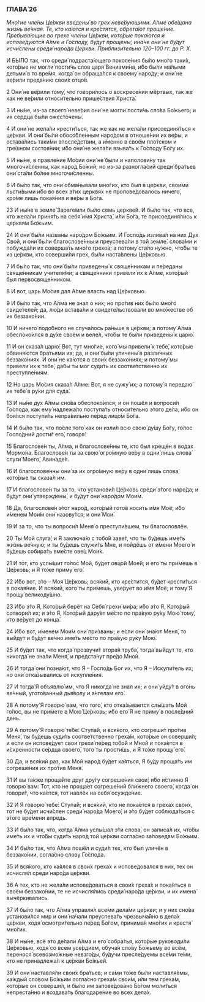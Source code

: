 ### ГЛАВА́ 26

_Мно́гие чле́ны Це́ркви введены́ во грех неве́рующими. А́лме обе́щана жизнь ве́чная. Те, кто ка́ются и кре́стятся, обрета́ют проще́ние. Пребыва́ющие во грехе́ чле́ны Це́ркви, кото́рые пока́ются и испове́дуются А́лме и Го́споду, бу́дут прощены́; ина́че они́ не бу́дут исчи́слены среди́ наро́да Це́ркви. Приблизи́тельно 120–100 гг. до Р. Х._

И БЫ́ЛО так, что среди́ подраста́ющего поколе́ния бы́ло мно́го таки́х, кото́рые не могли́ пости́чь слов царя́ Вениами́на, и́бо бы́ли ма́лыми детьми́ в то вре́мя, когда́ он обраща́лся к своему́ наро́ду; и они́ не ве́рили преда́нию свои́х отцо́в.

2 Они́ не ве́рили тому́, что говори́лось о воскресе́нии мёртвых, так же как не ве́рили относи́тельно прише́ствия Христа́.

3 И ны́не, из-за своего́ неве́рия они́ не могли́ пости́чь сло́ва Бо́жьего; и их сердца́ бы́ли ожесточены́.

4 И они́ не жела́ли крести́ться, так же как не жела́ли присоединя́ться к це́ркви. И они́ бы́ли обосо́бленным наро́дом в отноше́нии их ве́ры, и остава́лись таки́ми впосле́дствии, а и́менно в своём пло́тском и гре́шном состоя́нии; и́бо они́ не жела́ли взыва́ть к Го́споду Бо́гу их.

5 И ны́не, в правле́ние Мо́сии они́ не́ были и наполови́ну так многочи́сленны, как наро́д Бо́жий; но из-за разногла́сий среди́ бра́тьев они́ ста́ли бо́лее многочи́сленны.

6 И бы́ло так, что они́ обма́нывали мно́гих, кто был в це́ркви, свои́ми льсти́выми и́бо во всех э́тих церквя́х не пропове́довалось ничего́, кро́ме лишь покая́ния и ве́ры в Бо́га.

23 И ны́не в земле́ Зараге́мли бы́ло семь церкве́й. И бы́ло так, что все, кто жела́ли приня́ть на себя́ и́мя Христа́, и́ли Бо́га, те присоединя́лись к церквя́м Бо́жьим.

24 И они́ бы́ли на́званы наро́дом Бо́жьим. И Госпо́дь излива́л на них Дух Свой, и они́ бы́ли благослове́нны и преуспева́ли в той земле́. слова́ми и побужда́ли их соверша́ть мно́го грехо́в; а потому́ ста́ло ну́жно, что́бы те из це́ркви, кто соверши́ли грех, бы́ли наста́влены Це́рковью.

7 И бы́ло так, что они́ бы́ли приведены́ к свяще́нникам и пе́реданы свяще́нникам учителя́ми; а свяще́нники привели́ их к А́лме, кото́рый был первосвяще́нником.

8 И вот, царь Мо́сия дал А́лме власть над Це́рковью.

9 И бы́ло так, что А́лма не знал о них; но про́тив них бы́ло мно́го свиде́телей; да, лю́ди встава́ли и свидете́льствовали во мно́жестве об их беззако́нии.

10 И ничего́ подо́бного не случа́лось ра́ньше в це́ркви; а потому́ А́лма обеспоко́ился в ду́хе своём и веле́л, что́бы те бы́ли приведены́ к царю́.

11 И он сказа́л царю́: Вот, тут мно́гие, кого́ мы привели́ к тебе́, кото́рые обвиня́ются бра́тьями их; да, и они́ бы́ли уличены́ в разли́чных беззако́ниях. И они́ не ка́ются в свои́х беззако́ниях; и потому́ мы привели́ их к тебе́, да́бы ты мог суди́ть их соотве́тственно их преступле́ниям.

12 Но царь Мо́сия сказа́л А́лме: Вот, я не сужу́ их; а потому́ я передаю́ их тебе́ в ру́ки для суда́.

13 И ны́не дух А́лмы сно́ва обеспоко́ился; и он пошёл и вопроси́л Го́спода, как ему́ надлежа́ло поступа́ть относи́тельно э́того де́ла, и́бо он боя́лся поступи́ть непра́вильно пе́ред лицо́м Бо́га.

14 И бы́ло так, что по́сле того́ как он изли́л всю свою́ ду́шу Бо́гу, го́лос Госпо́дний дости́г его́, говоря́:

15 Благослове́н ты, А́лма, и благослове́нны те, кто был крещён в во́дах Мормо́на. Благослове́н ты за свою́ огро́мную ве́ру в одни́ лишь слова́ слуги́ Моего́, Авинаде́я.

16 И благослове́нны они́ за их огро́мную ве́ру в одни́ лишь слова́, кото́рые ты сказа́л им.

17 И благослове́н ты за то, что установи́л Це́рковь среди́ э́того наро́да; и бу́дут они́ утверждены́, и бу́дут они́ наро́дом Мои́м.

18 Да, благослове́н э́тот наро́д, кото́рый гото́в носи́ть и́мя Моё; и́бо и́менем Мои́м они́ назову́тся; и они́ Мои́.

19 И за то, что ты вопроси́л Меня́ о преступи́вшем, ты благословлён.

20 Ты Мой слуга́; и Я заключа́ю с тобо́й заве́т, что ты бу́дешь име́ть жи́знь ве́чную; и ты бу́дешь служи́ть Мне, и пойдёшь от и́мени Моего́ и бу́дешь собира́ть вме́сте ове́ц Мои́х.

21 И тот, кто услы́шит го́лос Мой, бу́дет овцо́й Мое́й; и его́ ты при́мешь в Це́рковь; и Я то́же приму́ его́.

22 И́бо вот, э́то – Моя́ Це́рковь; вся́кий, кто кре́стится, бу́дет крести́ться в покая́ние. И вся́кий, кого́ ты при́мешь, уве́рует во и́мя Моё; и тому́ Я прощу́ великоду́шно.

23 И́бо э́то Я, Кото́рый берёт на Себя́ грехи́ ми́ра; и́бо э́то Я, Кото́рый сотвори́л их; и э́то Я, Кото́рый дару́ет ме́сто по пра́вую ру́ку Мою́ тому́, кто ве́рует до конца́.

24 И́бо вот, и́менем Мои́м они́ при́званы; и е́сли они́ зна́ют Меня́, то вы́йдут и бу́дут ве́чно име́ть ме́сто по пра́вую ру́ку Мою́.

25 И бу́дет так, что когда́ прозвучи́т втора́я труба́, тогда́ вы́йдут те, кто никогда́ не зна́ли Меня́, и предста́нут пре́до Мной.

26 И тогда́ они́ позна́ют, что Я – Госпо́дь Бог их, что Я – Искупи́тель их; но они́ отка́зывались от искупле́ния.

27 И тогда́ Я объявлю́ им, что Я никогда́ не знал их; и они́ уйду́т в ого́нь ве́чный, угото́ванный дья́волу и а́нгелам его́.

28 А потому́ Я говорю́ вам, что того́, кто отка́зывается слы́шать Мой го́лос, вы не при́мете в Мою́ Це́рковь; и́бо его́ Я не приму́ в после́дний день.

29 А потому́ Я говорю́ тебе́: Ступа́й, и вся́кого, кто согреши́т про́тив Меня́, ты бу́дешь суди́ть соотве́тственно греха́м, кото́рые он соверши́л; и е́сли он испове́дует свои́ грехи́ пе́ред тобо́й и Мной и пока́ется в и́скренности се́рдца своего́, того́ ты прости́шь, и Я то́же прощу́ его́.

30 Да, и вся́кий раз, как Мой наро́д бу́дет ка́яться, Я бу́ду проща́ть им согреше́ния их про́тив Меня́.

31 И вы та́кже проща́йте друг дру́гу согреше́ния свои́; и́бо и́стинно Я говорю́ вам: Тот, кто не проща́ет согреше́ний бли́жнего своего́, когда́ он говори́т, что ка́ется, тот навлёк на себя́ осужде́ние.

32 И Я говорю́ тебе́: Ступа́й; и вся́кий, кто не пока́ется в греха́х свои́х, тот не бу́дет исчи́слен среди́ наро́да Моего́; и э́то бу́дет соблюда́ться с э́того вре́мени впредь.

33 И бы́ло так, что, когда́ А́лма услы́шал э́ти слова́, он записа́л их, что́бы име́ть их и что́бы суди́ть наро́д той це́ркви согла́сно за́поведям Бо́жьим.

34 И бы́ло так, что А́лма пошёл и суди́л тех, кто был уличён в беззако́нии, согла́сно слову Го́спода.

35 И вся́кого, кто ка́ялся в свои́х греха́х и испове́довался в них, тех он исчисля́л среди́ наро́да це́ркви.

36 А тех, кто не жела́ли испове́доваться в свои́х греха́х и пока́яться в своём беззако́нии, те не исчисля́лись среди́ наро́да це́ркви, и их имена́ вычёркивались.

37 И бы́ло так, что А́лма управля́л все́ми дела́ми це́ркви; и у них сно́ва установи́лся мир и они́ на́чали преуспева́ть чрезвыча́йно в дела́х це́ркви, ходя́ осмотри́тельно пе́ред Бо́гом, принима́я мно́гих и крестя́ мно́гих.

38 И ны́не, всё э́то де́лали А́лма и его́ собра́тья, кото́рые руководи́ли Це́рковью, ходя́ со всем усе́рдием, обуча́я сло́ву Бо́жьему во всём, перенося́ всевозмо́жные невзго́ды, бу́дучи пресле́дуемы все́ми те́ми, кто не принадлежа́л к це́ркви Бо́жьей.

39 И они́ наставля́ли свои́х бра́тьев; и са́ми то́же бы́ли наставля́емы, ка́ждый сло́вом Бо́жьим согла́сно греха́м свои́м, и́ли тем греха́м, кото́рые он соверши́л, и бы́ло им запове́довано Бо́гом моли́ться непреста́нно и воздава́ть благодаре́ние во всех дела́х.
